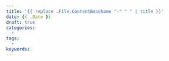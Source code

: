 ```yaml
---
title: '{{ replace .File.ContentBaseName "-" " " | title }}'
date: {{ .Date }}
draft: true
categories:
  - 
tags:
  - 
keywords: 
---
```


<!-- more -->
